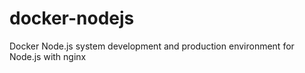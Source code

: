 # docker-nodejs

Docker Node.js system development and production environment for Node.js with nginx
